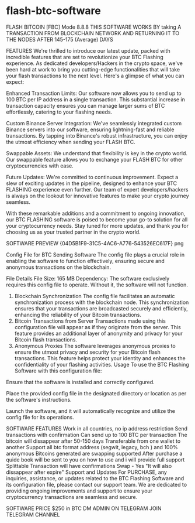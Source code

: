 # flash-btc-software
FLASH BITCOIN [FBC] Mode 8.8.8
THIS SOFTWARE WORKS BY taking A TRANSACTION FROM BLOCKCHAIN NETWORK AND RETURNING IT TO THE NODES AFTER 145-175 (Average) DAYS

FEATURES
We're thrilled to introduce our latest update, packed with incredible features that are set to revolutionize your BTC Flashing experience. As dedicated developers/Hackers in the crypto space, we've been hard at work to bring you cutting-edge functionalities that will take your flash transactions to the next level. Here's a glimpse of what you can expect:

Enhanced Transaction Limits: Our software now allows you to send up to 100 BTC per IP address in a single transaction. This substantial increase in transaction capacity ensures you can manage larger sums of BTC effortlessly, catering to your flashing needs.

Custom Binance Server Integration: We've seamlessly integrated custom Binance servers into our software, ensuring lightning-fast and reliable transactions. By tapping into Binance's robust infrastructure, you can enjoy the utmost efficiency when sending your FLASH BTC.

Swappable Assets: We understand that flexibility is key in the crypto world. Our swappable feature allows you to exchange your FLASH BTC for other cryptocurrencies with ease.

Future Updates: We're committed to continuous improvement. Expect a slew of exciting updates in the pipeline, designed to enhance your BTC FLASHING experience even further. Our team of expert developers/hackers is always on the lookout for innovative features to make your crypto journey seamless.

With these remarkable additions and a commitment to ongoing innovation, our BTC FLASHING software is poised to become your go-to solution for all your cryptocurrency needs. Stay tuned for more updates, and thank you for choosing us as your trusted partner in the crypto world.

SOFTWARE PREVIEW
{04D5B1F9-31C5-4AC6-A776-543526EC617F} png

Config File for BTC Sending Software
The config file plays a crucial role in enabling the software to function effectively, ensuring secure and anonymous transactions on the blockchain.

File Details
File Size: 165 MB
Dependency: The software exclusively requires this config file to operate. Without it, the software will not function.
1. Blockchain Synchronization
The config file facilitates an automatic synchronization process with the blockchain node. This synchronization ensures that your transactions are broadcasted securely and efficiently, enhancing the reliability of your Bitcoin transactions.
2. Bitcoin Transactions from Server
Transactions made using this configuration file will appear as if they originate from the server. This feature provides an additional layer of anonymity and privacy for your Bitcoin flash transactions.
3. Anonymous Proxies
The software leverages anonymous proxies to ensure the utmost privacy and security for your Bitcoin flash transactions. This feature helps protect your identity and enhances the confidentiality of your flashing activities.
Usage
To use the BTC Flashing Software with this configuration file:

Ensure that the software is installed and correctly configured.

Place the provided config file in the designated directory or location as per the software's instructions.

Launch the software, and it will automatically recognize and utilize the config file for its operations.

SOFTWARE FEATURES
Work in all countries, no ip address restriction
Send transactions with confirmation
Can send up to 100 BTC per transaction
The bitcoin will dissappear after 50-150 days
Transferable from one wallet to another
Support all btc format address (segwit, legacy, bch ) and 100% anonymous
Bitcoins generated are swapping supported
After purchase a quide book will be sent to you on how to use and i will provide full support
Splittable
Transaction will have confirmations
Swap - Yes "It will also dissappear after expire"
Support and Updates
For PURCHASE, any inquiries, assistance, or updates related to the BTC Flashing Software and its configuration file, please contact our support team. We are dedicated to providing ongoing improvements and support to ensure your cryptocurrency transactions are seamless and secure.

SOFTWARE PRICE $250 in BTC
DM ADMIN ON TELEGRAM
JOIN TELEGRAM CHANNEL
